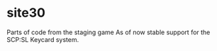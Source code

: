 # site30
Parts of code from the staging game 
As of now stable support for the SCP:SL Keycard system.
